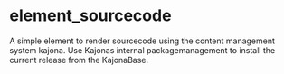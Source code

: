 element_sourcecode
==================

A simple element to render sourcecode using the content management system kajona.
Use Kajonas internal packagemanagement to install the current release from the KajonaBase.
